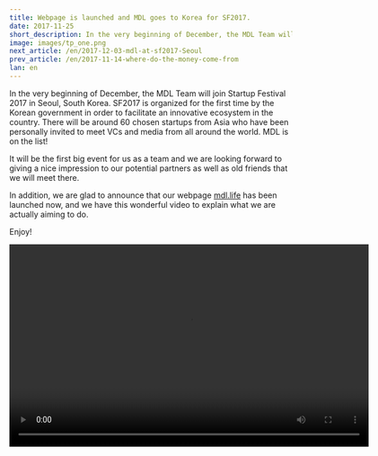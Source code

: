 ```yaml
---
title: Webpage is launched and MDL goes to Korea for SF2017.
date: 2017-11-25
short_description: In the very beginning of December, the MDL Team will join Startup Festival 2017 in Seoul
image: images/tp_one.png
next_article: /en/2017-12-03-mdl-at-sf2017-Seoul
prev_article: /en/2017-11-14-where-do-the-money-come-from
lan: en
---
```


In the very beginning of December, the MDL Team will join Startup Festival 2017 in Seoul, South Korea. SF2017 is organized for the first time by the Korean government in order to facilitate an innovative ecosystem in the country. There will be around 60 chosen startups from Asia who have been personally invited to meet VCs and media from all around the world.  MDL is on the list!

It will be the first big event for us as a team and we are looking forward to giving a nice impression to our potential partners as well as old friends that we will meet there.

In addition, we are glad to announce that our webpage [mdl.life](http://mdl.life) has been launched now, and we have this wonderful video to explain what we are actually aiming to do.

Enjoy!  


<video width="640" height="360" controls>
  <source src="https://gateway.ipfs.io/ipfs/QmVBECcf1tMtmu4mSXivXJj3NQr9kWjvQrWYpWikEB3ReB/MDL%20Intro%20Video.mp4" type="video/mp4">
Your browser does not support the video tag.
</video>
